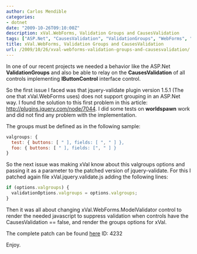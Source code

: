 ```yaml
---
author: Carlos Mendible
categories:
- dotnet
date: "2009-10-26T09:10:00Z"
description: xVal.WebForms, Validation Groups and CausesValidation
tags: ["ASP.Net", "CausesValidation", "ValidationGroups", "WebForms", "xVal"]
title: xVal.WebForms, Validation Groups and CausesValidation
url: /2009/10/26/xval-webforms-validation-groups-and-causesvalidation/
---
```

In one of our recent projects we needed a behavior like the ASP.Net **ValidationGroups** and also be able to relay on the **CausesValidation** of all controls implementing **IButtonControl** interface control.

So the first issue I faced was that jquery-validate plugin version 1.5.1 (The one that xVal.WebForms uses) does not support grouping in an ASP.Net way. I found the solution to this first problem in this article: <http://plugins.jquery.com/node/7044>. I did some tests on **worldspawn** work and did not find any problem with the implementation.

The groups must be defined as in the following sample:

``` javascript
valgroups: {
  test: { buttons: [ " ], fields: [ ", " ] },
  foo: { buttons: [ " ], fields: [", " ] }
}
 ```

So the next issue was making xVal know about this valgroups options and passing it as a parameter to the patched version of jquery-validate. For this I patched again file xVal.jquery.validate.js adding the following lines:

``` javascript
if (options.valgroups) {
  validationOptions.valgroups = options.valgroups;
}
``` 

Then it was all about changing xVal.WebForms.ModelValidator control to render the needed javascript to suppress validation when controls have the CausesValidation == false, and render the groups options for xVal.

The complete patch can be found [here](http://xvalwebforms.codeplex.com/SourceControl/PatchList.aspx) ID: 4232

Enjoy.